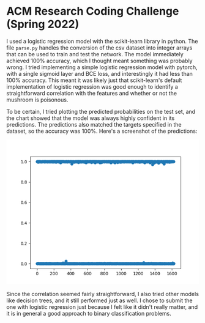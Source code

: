 # ACM Research Coding Challenge (Spring 2022)

I used a logistic regression model with the scikit-learn library in python. The file `parse.py`
handles the conversion of the csv dataset into integer arrays that can be used to train and test
the network. The model immediately achieved 100% accuracy, which I thought meant something was
probably wrong. I tried implementing a simple logistic regression model with pytorch, with a single
sigmoid layer and BCE loss, and interestingly it had less than 100% accuracy. This meant it was
likely just that scikit-learn's default implementation of logistic regression was good enough to
identify a straightforward correlation with the features and whether or not the mushroom is
poisonous.

To be certain, I tried plotting the predicted probabilities on the test set, and the chart showed
that the model was always highly confident in its predictions. The predictions also matched the
targets specified in the dataset, so the accuracy was 100%. Here's a screenshot of the predictions:

![Chart of predicted probabilities](./probabilities.png)

Since the correlation seemed fairly straightforward, I also tried other models like decision trees,
and it still performed just as well. I chose to submit the one with logistic regression just because
I felt like it didn't really matter, and it is in general a good approach to binary classification
problems.
